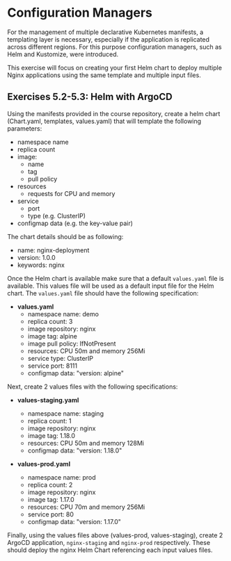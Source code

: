# Configuration Managers

For the management of multiple declarative Kubernetes manifests, a templating layer is necessary, especially if the application is replicated across different regions. For this purpose configuration managers, such as Helm and Kustomize, were introduced.

This exercise will focus on creating your first Helm chart to deploy multiple Nginx applications using the same template and multiple input files.

## Exercises 5.2-5.3: Helm with ArgoCD

Using the manifests provided in the course repository, create a helm chart (Chart.yaml, templates, values.yaml) that will template the following parameters:

- namespace name
- replica count
- image:
  - name
  - tag
  - pull policy
- resources
  - requests for CPU and memory
- service
  - port
  - type (e.g. ClusterIP)
- configmap data (e.g. the key-value pair)

The chart details should be as following:

- name: nginx-deployment
- version: 1.0.0
- keywords: nginx

Once the Helm chart is available make sure that a default `values.yaml` file is available. This values file will be used as a default input file for the Helm chart. The `values.yaml` file should have the following specification:

- **values.yaml**
  - namespace name: demo
  - replica count: 3
  - image repository: nginx
  - image tag: alpine
  - image pull policy: IfNotPresent
  - resources: CPU 50m and memory 256Mi
  - service type: ClusterIP
  - service port: 8111
  - configmap data: "version: alpine"

Next, create 2 values files with the following specifications:

- **values-staging.yaml**
  - namespace name: staging
  - replica count: 1
  - image repository: nginx
  - image tag: 1.18.0
  - resources: CPU 50m and memory 128Mi
  - configmap data: "version: 1.18.0"

- **values-prod.yaml**
  - namespace name: prod
  - replica count: 2
  - image repository: nginx
  - image tag: 1.17.0
  - resources: CPU 70m and memory 256Mi
  - service port: 80
  - configmap data: "version: 1.17.0"

Finally, using the values files above (values-prod, values-staging), create 2 ArgoCD application, `nginx-staging` and `nginx-prod` respectively. These should deploy the nginx Helm Chart referencing each input values files.
